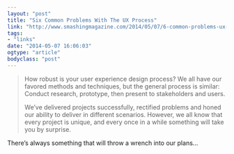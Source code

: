 ```yaml
---
layout: "post"
title: "Six Common Problems With The UX Process"
link: "http://www.smashingmagazine.com/2014/05/07/6-common-problems-ux-process-6-solutions/"
tags: 
- "links"
date: "2014-05-07 16:06:03"
ogtype: "article"
bodyclass: "post"
---
```


> How robust is your user experience design process? We all have our favored methods and techniques, but the general process is similar: Conduct research, prototype, then present to stakeholders and users.
> 
> We’ve delivered projects successfully, rectified problems and honed our ability to deliver in different scenarios. However, we all know that every project is unique, and every once in a while something will take you by surprise.

There’s always something that will throw a wrench into our plans…